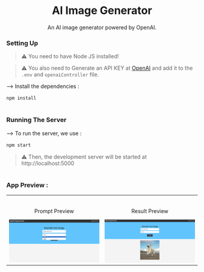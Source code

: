 <div align="center">

# AI Image Generator
An AI image generator powered by OpenAI.
</div>

### Setting Up

> ⚠ You need to have Node JS installed!

> ⚠ You also need to Generate an API KEY at [OpenAI](https://beta.openai.com/) and add it to the `.env` and `openaiController` file.

--> Install the dependencies :
```bash
npm install

```

#

### Running The Server

--> To run the server, we use :
```bash
npm start

```

> ⚠ Then, the development server will be started at http://localhost:5000

#

### App Preview :

<table width="100%"> 
<tr>
<td width="50%">      
&nbsp; 
<br>
<p align="center">
  Prompt Preview
</p>
<img src="preview/Prompt.png">
</td> 
<td width="50%">
<br>
<p align="center">
  Result Preview
</p>
<img src="preview/Result.png">  
</td>
</table>
